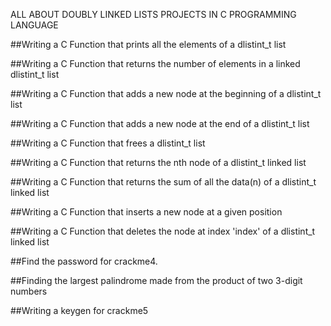 ALL ABOUT DOUBLY LINKED LISTS PROJECTS IN C PROGRAMMING LANGUAGE

##Writing a C Function that prints all the elements of a dlistint_t list

##Writing a C Function that returns the number of elements in a linked dlistint_t list

##Writing a C Function that adds a new node at the beginning of a dlistint_t list

##Writing a C Function that adds a new node at the end of a dlistint_t list

##Writing a C Function that frees a dlistint_t list

##Writing a C Function that returns the nth node of a dlistint_t linked list

##Writing a C Function that returns the sum of all the data(n) of a dlistint_t linked list

##Writing a C Function that inserts a new node at a given position

##Writing a C Function that deletes the node at index 'index' of a dlistint_t linked list

##Find the password for crackme4.

##Finding the largest palindrome made from the product of two 3-digit numbers

##Writing a keygen for crackme5

